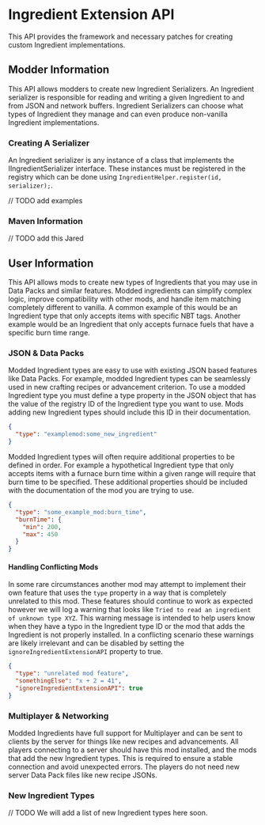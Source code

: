 # Ingredient Extension API

This API provides the framework and necessary patches for creating custom Ingredient implementations.

## Modder Information

This API allows modders to create new Ingredient Serializers. An Ingredient serializer is responsible for reading and
writing a given Ingredient to and from JSON and network buffers. Ingredient Serializers can choose what types of
Ingredient they manage and can even produce non-vanilla Ingredient implementations.

### Creating A Serializer

An Ingredient serializer is any instance of a class that implements the IIngredientSerializer interface. These instances
must be registered in the registry which can be done using `IngredientHelper.register(id, serializer);`. 

// TODO add examples

### Maven Information

// TODO add this Jared

## User Information

This API allows mods to create new types of Ingredients that you may use in Data Packs and similar features. Modded
ingredients can simplify complex logic, improve compatibility with other mods, and handle item matching completely
different to vanilla. A common example of this would be an Ingredient type that only accepts items with specific NBT
tags. Another example would be an Ingredient that only accepts furnace fuels that have a specific burn time range.

### JSON & Data Packs

Modded Ingredient types are easy to use with existing JSON based features like Data Packs. For example, modded
Ingredient types can be seamlessly used in new crafting recipes or advancement criterion. To use a modded Ingredient
type you must define a type property in the JSON object that has the value of the registry ID of the Ingredient type you
want to use. Mods adding new Ingredient types should include this ID in their documentation.

```json
{
  "type": "examplemod:some_new_ingredient"
}
```

Modded Ingredient types will often require additional properties to be defined in order. For example a hypothetical
Ingredient type that only accepts items with a furnace burn time within a given range will require that burn time to be
specified. These additional properties should be included with the documentation of the mod you are trying to use.

```json
{
  "type": "some_example_mod:burn_time",
  "burnTime": {
    "min": 200,
    "max": 450
  }
}
```

#### Handling Conflicting Mods

In some rare circumstances another mod may attempt to implement their own feature that uses the `type` property in a way
that is completely unrelated to this mod. These features should continue to work as expected however we will log a
warning that looks like `Tried to read an ingredient of unknown type XYZ`. This warning message is intended to help
users know when they have a typo in the Ingredient type ID or the mod that adds the Ingredient is not properly
installed. In a conflicting scenario these warnings are likely irrelevant and can be disabled by setting
the `ignoreIngredientExtensionAPI` property to true.

```json
{
  "type": "unrelated mod feature",
  "somethingElse": "x + 2 = 41",
  "ignoreIngredientExtensionAPI": true
}
```

### Multiplayer & Networking

Modded Ingredients have full support for Multiplayer and can be sent to clients by the server for things like new
recipes and advancements. All players connecting to a server should have this mod installed, and the mods that add the
new Ingredient types. This is required to ensure a stable connection and avoid unexpected errors. The players do not
need new server Data Pack files like new recipe JSONs.

### New Ingredient Types

// TODO We will add a list of new Ingredient types here soon.